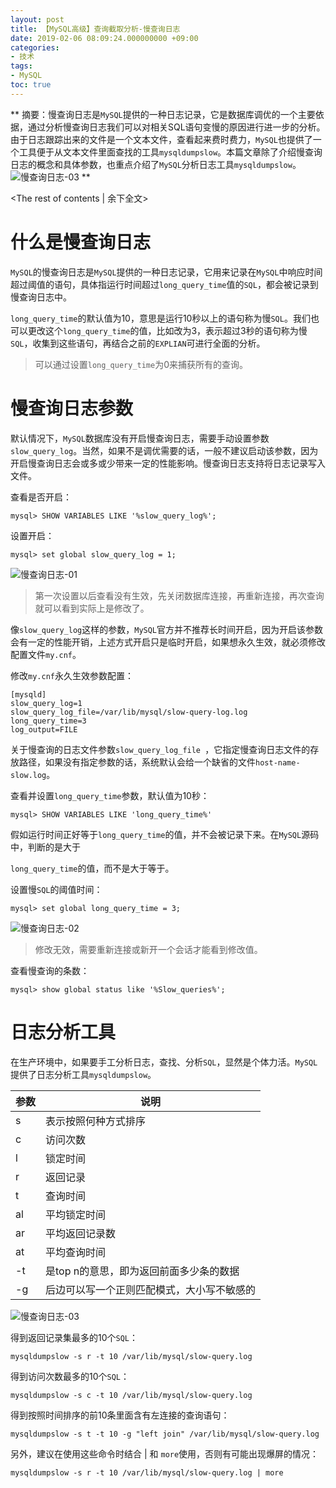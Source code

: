 ```yaml
---
layout: post
title: ﻿【MySQL高级】查询截取分析-慢查询日志
date: 2019-02-06 08:09:24.000000000 +09:00
categories:
- 技术
tags:
- MySQL
toc: true
---
```


**
摘要：慢查询日志是`MySQL`提供的一种日志记录，它是数据库调优的一个主要依据，通过分析慢查询日志我们可以对相关SQL语句变慢的原因进行进一步的分析。由于日志跟踪出来的文件是一个文本文件，查看起来费时费力，`MySQL`也提供了一个工具便于从文本文件里面查找的工具`mysqldumpslow`。本篇文章除了介绍慢查询日志的概念和具体参数，也重点介绍了`MySQL`分析日志工具`mysqldumpslow`。
![慢查询日志-03](https://github.com/LensXiong/hexo_source_code/blob/master/img/technology/2019/mysql-slow-query/03.jpg?raw=true)
**
<!-- more -->
<The rest of contents | 余下全文>


# 什么是慢查询日志

`MySQL`的慢查询日志是`MySQL`提供的一种日志记录，它用来记录在`MySQL`中响应时间超过阈值的语句，具体指运行时间超过`long_query_time`值的`SQL`，都会被记录到慢查询日志中。

`long_query_time`的默认值为10，意思是运行10秒以上的语句称为慢`SQL`。我们也可以更改这个`long_query_time`的值，比如改为3，表示超过3秒的语句称为慢`SQL`，收集到这些语句，再结合之前的`EXPLIAN`可进行全面的分析。

> 可以通过设置`long_query_time`为0来捕获所有的查询。

# 慢查询日志参数

默认情况下，`MySQL`数据库没有开启慢查询日志，需要手动设置参数`slow_query_log`。当然，如果不是调优需要的话，一般不建议启动该参数，因为开启慢查询日志会或多或少带来一定的性能影响。慢查询日志支持将日志记录写入文件。

查看是否开启：

```
mysql> SHOW VARIABLES LIKE '%slow_query_log%';
```

设置开启：

```
mysql> set global slow_query_log = 1;
```
![慢查询日志-01](https://github.com/LensXiong/hexo_source_code/blob/master/img/technology/2019/mysql-slow-query/01.jpg?raw=true)
> 第一次设置以后查看没有生效，先关闭数据库连接，再重新连接，再次查询就可以看到实际上是修改了。

像`slow_query_log`这样的参数，`MySQL`官方并不推荐长时间开启，因为开启该参数会有一定的性能开销，上述方式开启只是临时开启，如果想永久生效，就必须修改配置文件`my.cnf`。

修改`my.cnf`永久生效参数配置：

```
[mysqld]
slow_query_log=1
slow_query_log_file=/var/lib/mysql/slow-query-log.log
long_query_time=3
log_output=FILE
```

关于慢查询的日志文件参数`slow_query_log_file `，它指定慢查询日志文件的存放路径，如果没有指定参数的话，系统默认会给一个缺省的文件`host-name-slow.log`。

查看并设置`long_query_time`参数，默认值为10秒：

```
mysql> SHOW VARIABLES LIKE 'long_query_time%'
```

假如运行时间正好等于`long_query_time`的值，并不会被记录下来。在`MySQL`源码中，判断的是大于

`long_query_time`的值，而不是大于等于。

设置慢`SQL`的阈值时间：

```
mysql> set global long_query_time = 3;
```

![慢查询日志-02](https://github.com/LensXiong/hexo_source_code/blob/master/img/technology/2019/mysql-slow-query/02.jpg?raw=true)

> 修改无效，需要重新连接或新开一个会话才能看到修改值。

查看慢查询的条数：
```
mysql> show global status like '%Slow_queries%';
```
# 日志分析工具
在生产环境中，如果要手工分析日志，查找、分析`SQL`，显然是个体力活。`MySQL`提供了日志分析工具`mysqldumpslow`。

|参数|说明|
|--|--|
|s|表示按照何种方式排序|
|c|访问次数|
|l|锁定时间|
|r|返回记录|
|t|查询时间|
|al|平均锁定时间|
|ar|平均返回记录数|
|at|平均查询时间|
|-t|是top n的意思，即为返回前面多少条的数据|
|-g|后边可以写一个正则匹配模式，大小写不敏感的|

![慢查询日志-03](https://github.com/LensXiong/hexo_source_code/blob/master/img/technology/2019/mysql-slow-query/03.jpg?raw=true)

得到返回记录集最多的10个`SQL`：
```
mysqldumpslow -s r -t 10 /var/lib/mysql/slow-query.log
```
得到访问次数最多的10个`SQL`：
```
mysqldumpslow -s c -t 10 /var/lib/mysql/slow-query.log
```
得到按照时间排序的前10条里面含有左连接的查询语句：
```
mysqldumpslow -s t -t 10 -g "left join" /var/lib/mysql/slow-query.log
```
另外，建议在使用这些命令时结合 | 和 `more`使用，否则有可能出现爆屏的情况：
```
mysqldumpslow -s r -t 10 /var/lib/mysql/slow-query.log | more
```
